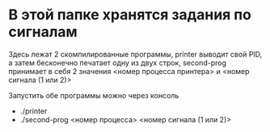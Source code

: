 # В этой папке хранятся задания по сигналам

Здесь лежат 2 скомпилированные программы, printer выводит свой PID, а затем бесконечно печатает одну из двух строк, second-prog принимает в себя 2 значения <номер процесса принтера> и <номер сигнала (1 или 2)>

Запустить обе программы можно через консоль

- ./printer
- ./second-prog <номер процесса> <номер сигнала (1 или 2)>
